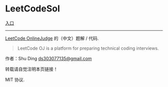 LeetCodeSol
===========

[入口](tree/master/problems)

-----

[LeetCode OnlineJudge](https://oj.leetcode.com/problems/) 的（中文）题解 / 代码.

> LeetCode OJ is a platform for preparing technical coding interviews.

作者：Shu Ding <ds303077135@gmail.com>

转载请自觉注明本页链接！

MIT 协议.
